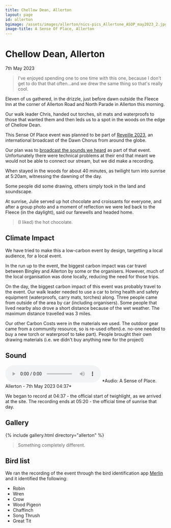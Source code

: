 ```yaml
---
title: Chellow Dean, Allerton
layout: page
id: allerton
bgimage: /assets/images/allerton/nics-pics_Allertone_ASOP_may2023_2.jpg
image-title: A Sense Of Place, Allerton
---
```

# Chellow Dean, Allerton
7th May 2023

<blockquote><i class="fa-solid fa-quote-left" aria-hidden="true"></i>  I've enjoyed spending one to one time with this one, because I don't get to do that that often...and we drew the same thing so that's really cool. <i class="fa-solid fa-quote-right" aria-hidden="true"></i></blockquote>

Eleven of us gathered, in the drizzle, just before dawn outside the Fleece Inn at the corner of Allerton Road and North Parade in Allerton this morning.

Our walk leader Chris, handed out torches, sit mats and waterproofs to those that wanted them and then leds us to a spot in the woods on the edge of Chellow Dean.

This Sense Of Place event was planned to be part of <a href="https://soundtent.org/soundcamp_reveil.html">Reveille 2023</a>, an international broadcast of the Dawn Chorus from around the globe. 

Our plan was to <a href="http://streams.soundtent.org/2023/streams/utc1_-d95d6836-c849-4c39-aa01-5d732f38afae">broadcast the sounds we heard</a> as part of that event. Unfortunately there were technical problems at their end that meant we would not be able to connect our stream, but we did make a recording.

When stayed in the woods for about 40 minutes, as twilight turn into sunrise at 5:20am, witnessing the dawning of the day.

Some people did some drawing, others simply took in the land and soundscape.

At sunrise, Julie served up hot chocolate and croissants for everyone, and after a group photo and a moment of reflection we were led back to the Fleece (in the daylight), said our farewells and headed home.

<blockquote><i class="fa-solid fa-quote-left" aria-hidden="true"></i> (I liked) the hot chocolate. <i class="fa-solid fa-quote-right" aria-hidden="true"></i></blockquote>

## Climate Impact

We have tried to make this a low-carbon event by design, targetting a local audience, for a local event.

In the run up to the event, the biggest carbon impact was car travel between Bingley and Allerton by some or the organisers. However, much of the local organisation was done locally, reducing the need for those trips. 

On the day, the biggest carbon impact of this event was probably travel to the event. Our walk leader needed to use a car to bring health and safety equipment (waterproofs, carry mats, torches) along. Three people came from outside of the area by car (including organisers). Some people that lived nearby also drove a short distance because of the wet weather. The maximum distance travelled was 3 miles. 

Our other Carbon Costs were in the materials we used. The outdoor gear came from a community resource, so is re-used often(i.e. no-one needed to buy a new torch or waterproof to take part). People brought their own drawing materials (i.e. we didn't buy anything new for the project)

## Sound
<audio controls>
    <source src="{{ site.url }}/assets/audio/Allerton_ASenseOfPlace_2023-05-07 04.37.24.ogg" type="audio/ogg">
    <source src="{{ site.url }}/assets/audio/Allerton_ASenseOfPlace_2023-05-07 04.37.24.mp3" type="audio/mpeg">
Your browser does not support the audio element.
</audio>
*Audio: A Sense of Place. Allerton - 7th May 2023 04:37*

We began to record at 04:37 - the official start of twighlight, as we arrived at the site. The recording ends at 05:20 - the official time of sunrise that day.


## Gallery
{% include gallery.html directory="allerton" %}


<blockquote><i class="fa-solid fa-quote-left" aria-hidden="true"></i> Something completely different. <i class="fa-solid fa-quote-right" aria-hidden="true"></i></blockquote>

## Bird list

We ran the recording of the event through the bird identification app [Merlin](https://merlin.allaboutbirds.org/) and it identified the following:

* Robin
* Wren
* Crow
* Wood Pigeon
* Chaffinch
* Song Thrush
* Great Tit